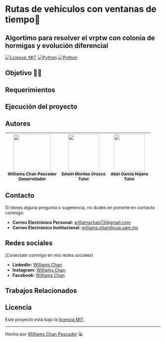 # Rutas de vehículos con ventanas de tiempo🚗

## Algortimo para resolver el vrptw con colonia de hormigas y evolución diferencial

[![License: MIT](https://img.shields.io/badge/License-MIT-yellow.svg)](https://opensource.org/licenses/MIT)
[![Python](https://img.shields.io/badge/C-4.2.1-green?style=flat&logo=cpp&logoColor=ffffff)](https://devdocs.io/c/)
[![Python](https://img.shields.io/badge/Python-v3.12.0-green?style=flat&logo=python&logoColor=ffffff)](https://www.python.org/)


## Objetivo 🙌🏻

## Requerimientos 

## Ejecución del proyecto


## Autores
| [<img src="https://media.licdn.com/dms/image/D4E03AQGBQ8UgY0VdCg/profile-displayphoto-shrink_200_200/0/1712587269099?e=1718236800&v=beta&t=FzunufKMeNvn0V5mVPv6PAkhr5WNm6G3drEXB4iyxM0" width=120 height=120><br><sub>Williams Chan Pescador</sub><br><sub>Desarrollador</sub>](https://github.com/williams123000) |  [<img src="https://investigacion.uam.mx/images/fichas/88651_a.jpg" width=100 height=120><br><sub>Edwin Montes Orozco</sub><br><sub>Tutor</sub>](https://investigacion.uam.mx/index.php/listado-catalogo/88651) |  [<img src="https://dcni.cua.uam.mx/intranet/src/fotoProfes/1916832396IMG_8569.jpg" width=100 height=120><br><sub>Abel García Nájera</sub><br><sub>Tutor</sub>](https://dcni.cua.uam.mx/division/usuario?p=89) |
| :---: | :---: | :---: |

## Contacto

Si tienes alguna pregunta o sugerencia, no dudes en ponerte en contacto conmigo:

- **Correo Electrónico Personal:** [williamschan72@gmail.com](mailto:williamschan72@gmail.com)
- **Correo Electrónico Institucional:** [williams.chan@cua.uam.mx](mailto:williams.chan@cua.uam.mx)
  
## Redes sociales

¡Conéctate conmigo en mis redes sociales!

- **LinkedIn:** [Williams Chan](https://www.linkedin.com/in/williams-chan-998ba4302/)
- **Instagram:** [Williams Chan](https://www.instagram.com/williamschan)
- **Facebook:** [Williams Chan](https://www.facebook.com/williams.pescador/)

## Trabajos Relacionados


## Licencia
Este proyecto está bajo la [licencia MIT](./LICENSE).

---
Hecho por [Williams Chan Pescador]([https://github.com/newton1057](https://github.com/williams123000)https://github.com/williams123000) 💻
